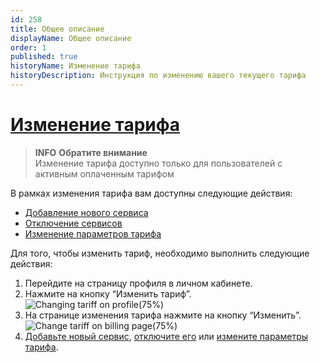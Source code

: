 ```yaml
---
id: 258
title: Общее описание
displayName: Общее описание
order: 1
published: true
historyName: Изменение тарифа
historyDescription: Инструкция по изменению вашего текущего тарифа
---
```


# [Изменение тарифа](changing-tariff)

> **INFO**
> **Обратите внимание**  
> Изменение тарифа доступно только для пользователей с активным оплаченным тарифом

В рамках изменения тарифа вам доступны следующие действия:
- [Добавление нового сервиса]([259])
- [Отключение сервисов]([260])
- [Изменение параметров тарифа]([261])

Для того, чтобы изменить тариф, необходимо выполнить следующие действия:
1. Перейдите на страницу профиля в личном кабинете.
2. Нажмите на кнопку “Изменить тариф”.
![Changing tariff on profile(75%)](https://img.solarspace.pro/docs/changing-tariff-on-profile.jpg "Изменение тарифа на странице профиля")
3. На странице изменения тарифа нажмите на кнопку “Изменить”.
![Change tariff on billing page(75%)](https://img.solarspace.pro/docs/change-tariff-on-billing-page.jpg "Изменить тариф")
4. [Добавьте новый сервис]([259]), [отключите его]([260]) или [измените параметры тарифа]([261]).